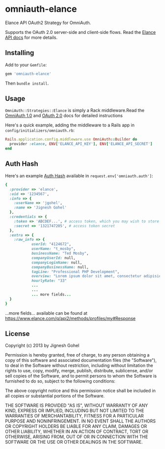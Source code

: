 omniauth-elance
===============

Elance API OAuth2 Strategy for OmniAuth.

Supports the OAuth 2.0 server-side and client-side flows. Read the [Elance API docs](https://www.elance.com/q/api2/getting-started) for more details. 

## Installing

Add to your `Gemfile`:

```ruby
gem 'omniauth-elance'
```

Then `bundle install`.

## Usage

`OmniAuth::Strategies::Elance` is simply a Rack middleware.Read the [OmniAuth 1.0](https://github.com/intridea/omniauth) and [OAuth 2.0](https://github.com/intridea/oauth2) docs for detailed instructions


Here's a quick example, adding the middleware to a Rails app in `config/initializers/omniauth.rb`:

```ruby
Rails.application.config.middleware.use OmniAuth::Builder do
  provider :elance, ENV['ELANCE_API_KEY'], ENV['ELANCE_API_SECRET']
end
```

## Auth Hash

Here's an example [Auth Hash](https://github.com/intridea/omniauth/wiki/Auth-Hash-Schema) available in `request.env['omniauth.auth']`:

```ruby
{
  :provider => 'elance',
  :uid => '1234567',
  :info => {
    :userName => 'jgohel',
    :name => 'Jignesh Gohel'
  },
  :credentials => {
    :token => 'ABCDEF...', # access token, which you may wish to store
    :secret => '1321747205', # access token secret
  },
  :extra => {
    :raw_info => {
		    userId: "4124672",
		    userName: "t_mosby",
		    businessName: "Ted Mosby",
		    companyUserId: null,
		    companyLoginName: null,
		    companyBusinessName: null,
		    tagLine: "Professional PHP Development",
		    overview: "Lorem ipsum dolor sit amet, consectetur adipisicing elit, sed do eiusmod tempor incididunt ut labore et dolore magna aliqua. Ut enim ad minim veniam, quis nostrud exercitation ullamco laboris nisi ut aliquip ex ea commodo consequat. Duis aute irure dolor in reprehenderit in voluptate velit esse cillum dolore eu fugiat nulla pariatur. Excepteur sint occaecat cupidatat non proident, sunt in culpa qui officia deserunt mollit anim id est laborum.",
		    hourlyRate: "33"
		    ...
		    ...
		    ... more fields...
  }
}
```

...more fields... available can be found at https://www.elance.com/q/api2/methods/profiles/my#Response


## License

Copyright (c) 2013 by Jignesh Gohel

Permission is hereby granted, free of charge, to any person obtaining a copy of this software and associated documentation files (the "Software"), to deal in the Software without restriction, including without limitation the rights to use, copy, modify, merge, publish, distribute, sublicense, and/or sell copies of the Software, and to permit persons to whom the Software is furnished to do so, subject to the following conditions:

The above copyright notice and this permission notice shall be included in all copies or substantial portions of the Software.

THE SOFTWARE IS PROVIDED "AS IS", WITHOUT WARRANTY OF ANY KIND, EXPRESS OR IMPLIED, INCLUDING BUT NOT LIMITED TO THE WARRANTIES OF MERCHANTABILITY, FITNESS FOR A PARTICULAR PURPOSE AND NONINFRINGEMENT. IN NO EVENT SHALL THE AUTHORS OR COPYRIGHT HOLDERS BE LIABLE FOR ANY CLAIM, DAMAGES OR OTHER LIABILITY, WHETHER IN AN ACTION OF CONTRACT, TORT OR OTHERWISE, ARISING FROM, OUT OF OR IN CONNECTION WITH THE SOFTWARE OR THE USE OR OTHER DEALINGS IN THE SOFTWARE.

